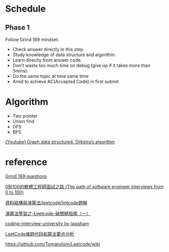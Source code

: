 # Schedule
## Phase 1
Follow Grind 169
mindset:
- Check answer directly in this step. 
- Study knowledge of data structure and algorithm.
- Learn directly from answer code. 
- Don't waste too much time on debug (give up if it takes more than 5mins).
- Do the same topic at time same time
- Amid to achieve AC(Accepted Code) in first submit

# Algorithm
- Two pointer
- Union find
- DFS
- BFS

[[Youtube] Graph data structure4. Dijkstra’s algorithm](https://youtu.be/pVfj6mxhdMw)
# reference
[Grind 169 questions](https://www.techinterviewhandbook.org/grind75?hours=10&weeks=15)


[0到100的軟體工程師面試之路 (The path of software engineer interviews from 0 to 100)](https://ithelp.ithome.com.tw/m/users/20152262/ironman/5615)

[資料結構與演算法/leetcode/lintcode題解](https://www.bookstack.cn/read/algorithm-exercise-tw/README.md)

[演算法學習之-Leetcode-破關總指南（一）](https://medium.com/appworks-school/演算法學習之-leetcode-破關總指南-一-873b3fb65152)

[coding-interview-university by jwasham](https://github.com/jwasham/coding-interview-university/blob/main/translations/README-cn.md)


[LeetCode难题代码和算法要点分析](https://github.com/wisdompeak/LeetCode)

https://github.com/Tomatolism/Leetcode/wiki
